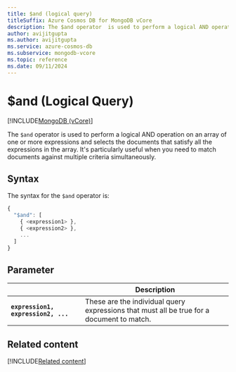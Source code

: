 ```yaml
---
title: $and (logical query)
titleSuffix: Azure Cosmos DB for MongoDB vCore
description: The $and operator  is used to perform a logical AND operation on an array of one or more expressions and selects the documents that satisfy all the expressions in the array.
author: avijitgupta
ms.author: avijitgupta
ms.service: azure-cosmos-db
ms.subservice: mongodb-vcore
ms.topic: reference
ms.date: 09/11/2024
---
```


# $and (Logical Query)

[!INCLUDE[MongoDB (vCore)](~/reusable-content/ce-skilling/azure/includes/cosmos-db/includes/appliesto-mongodb-vcore.md)]

The `$and` operator is used to perform a logical AND operation on an array of one or more expressions and selects the documents that satisfy all the expressions in the array. It's particularly useful when you need to match documents against multiple criteria simultaneously.

## Syntax

The syntax for the `$and` operator is:

```javascript
{
  "$and": [
    { <expression1> },
    { <expression2> },
    ...
  ]
}
```

## Parameter

| | Description |
| --- | --- |
| **`expression1, expression2, ...`** | These are the individual query expressions that must all be true for a document to match. |

## Related content

[!INCLUDE[Related content](../includes/related-content.md)]
